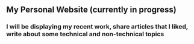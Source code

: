 ## My Personal Website (currently in progress)
### I will be displaying my recent work, share articles that I liked, write about some technical and non-technical topics
